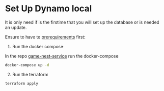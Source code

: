 # Set Up Dynamo local

It is only need if is the firstime that you will set up the database or is needed an update.

Ensure to have te [prerequirements](../README.md#prerequirements) first:

1. Run the docker compose

In the repo [game-nest-service](./) run the docker-compose
```bash
docker-compose up -d
```

2. Run the terraform
```bash
terraform apply
``` 

